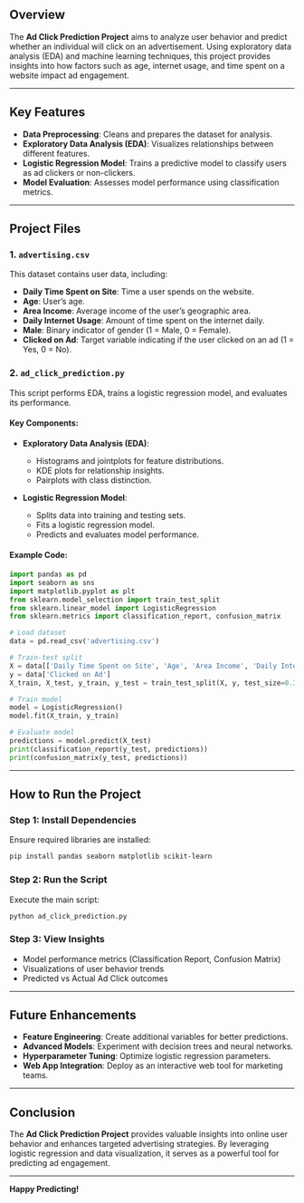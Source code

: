 ## Overview

The **Ad Click Prediction Project** aims to analyze user behavior and predict whether an individual will click on an advertisement. Using exploratory data analysis (EDA) and machine learning techniques, this project provides insights into how factors such as age, internet usage, and time spent on a website impact ad engagement.

---

## Key Features

- **Data Preprocessing**: Cleans and prepares the dataset for analysis.
- **Exploratory Data Analysis (EDA)**: Visualizes relationships between different features.
- **Logistic Regression Model**: Trains a predictive model to classify users as ad clickers or non-clickers.
- **Model Evaluation**: Assesses model performance using classification metrics.

---

## Project Files

### 1. `advertising.csv`
This dataset contains user data, including:
- **Daily Time Spent on Site**: Time a user spends on the website.
- **Age**: User’s age.
- **Area Income**: Average income of the user’s geographic area.
- **Daily Internet Usage**: Amount of time spent on the internet daily.
- **Male**: Binary indicator of gender (1 = Male, 0 = Female).
- **Clicked on Ad**: Target variable indicating if the user clicked on an ad (1 = Yes, 0 = No).

### 2. `ad_click_prediction.py`
This script performs EDA, trains a logistic regression model, and evaluates its performance.

#### Key Components:

- **Exploratory Data Analysis (EDA)**:
  - Histograms and jointplots for feature distributions.
  - KDE plots for relationship insights.
  - Pairplots with class distinction.

- **Logistic Regression Model**:
  - Splits data into training and testing sets.
  - Fits a logistic regression model.
  - Predicts and evaluates model performance.

#### Example Code:
```python
import pandas as pd
import seaborn as sns
import matplotlib.pyplot as plt
from sklearn.model_selection import train_test_split
from sklearn.linear_model import LogisticRegression
from sklearn.metrics import classification_report, confusion_matrix

# Load dataset
data = pd.read_csv('advertising.csv')

# Train-test split
X = data[['Daily Time Spent on Site', 'Age', 'Area Income', 'Daily Internet Usage', 'Male']]
y = data['Clicked on Ad']
X_train, X_test, y_train, y_test = train_test_split(X, y, test_size=0.3, random_state=101)

# Train model
model = LogisticRegression()
model.fit(X_train, y_train)

# Evaluate model
predictions = model.predict(X_test)
print(classification_report(y_test, predictions))
print(confusion_matrix(y_test, predictions))
```

---

## How to Run the Project

### Step 1: Install Dependencies
Ensure required libraries are installed:
```bash
pip install pandas seaborn matplotlib scikit-learn
```

### Step 2: Run the Script
Execute the main script:
```bash
python ad_click_prediction.py
```

### Step 3: View Insights
- Model performance metrics (Classification Report, Confusion Matrix)
- Visualizations of user behavior trends
- Predicted vs Actual Ad Click outcomes

---

## Future Enhancements

- **Feature Engineering**: Create additional variables for better predictions.
- **Advanced Models**: Experiment with decision trees and neural networks.
- **Hyperparameter Tuning**: Optimize logistic regression parameters.
- **Web App Integration**: Deploy as an interactive web tool for marketing teams.

---

## Conclusion

The **Ad Click Prediction Project** provides valuable insights into online user behavior and enhances targeted advertising strategies. By leveraging logistic regression and data visualization, it serves as a powerful tool for predicting ad engagement.

---

**Happy Predicting!**
